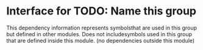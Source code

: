 
# Interface for TODO: Name this group
This dependency information represents symbolsthat are used in this group but defined in other modules.  Does not includesymbols used in this group that are defined inside this module.
(no dependencies outside this module)
